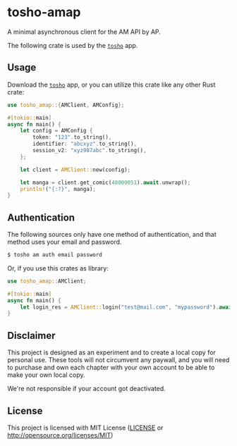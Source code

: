 # tosho-amap

A minimal asynchronous client for the AM API by AP.

The following crate is used by the [`tosho`](tosho) app.

## Usage

Download the [`tosho`](tosho) app, or you can utilize this crate like any other Rust crate:

```rust
use tosho_amap::{AMClient, AMConfig};

#[tokio::main]
async fn main() {
    let config = AMConfig {
        token: "123".to_string(),
        identifier: "abcxyz".to_string(),
        session_v2: "xyz987abc".to_string(),
    };

    let client = AMClient::new(config);

    let manga = client.get_comic(48000051).await.unwrap();
    println!("{:?}", manga);
}
```

## Authentication

The following sources only have one method of authentication, and that method uses your email and password.

```bash
$ tosho am auth email password
```

Or, if you use this crates as library:

```rust
use tosho_amap::AMClient;

#[tokio::main]
async fn main() {
    let login_res = AMClient::login("test@mail.com", "mypassword").await.unwrap();
}
```

## Disclaimer

This project is designed as an experiment and to create a local copy for personal use. These tools will not circumvent any paywall, and you will need to purchase and own each chapter with your own account to be able to make your own local copy.

We're not responsible if your account got deactivated.

## License

This project is licensed with MIT License ([LICENSE](https://github.com/noaione/tosho-mango/blob/master/LICENSE) or http://opensource.org/licenses/MIT)

[tosho]: https://crates.io/crates/tosho